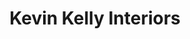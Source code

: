 ---
title: "Kevin Kelly Interiors"
url: /dublin/kevin-kelly-interiors/
shop: interior decoration
---